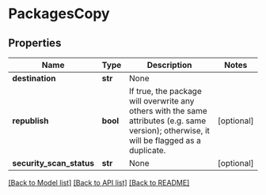 # PackagesCopy

## Properties
Name | Type | Description | Notes
------------ | ------------- | ------------- | -------------
**destination** | **str** | None | 
**republish** | **bool** | If true, the package will overwrite any others with the same attributes (e.g. same version); otherwise, it will be flagged as a duplicate. | [optional] 
**security_scan_status** | **str** | None | [optional] 

[[Back to Model list]](../README.md#documentation-for-models) [[Back to API list]](../README.md#documentation-for-api-endpoints) [[Back to README]](../README.md)


